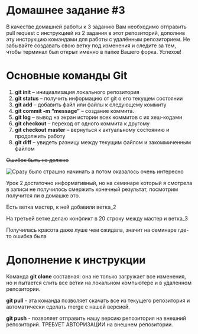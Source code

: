 # Домашнее задание #3

В качестве домашней работы к 3 заданию Вам необходимо отправить pull request с инструкцией из 2 задания в этот репозиторий, дополнив эту инструкцию командами для работы с удалённым репозиторием. Не забывайте создавать свою ветку под изменения и следите за тем, чтобы терминал был открыт именно в папке Вашего форка. Успехов!

# Основные команды Git #

1.  **git init** – инициализация локального репозитория
2. **git status** – получить информацию от git о его текущем состоянии
3. **git add** – добавить файл или файлы к следующему коммиту
4. **git commit -m “message”** – создание коммита.
5. **git log** – вывод на экран истории всех коммитов с их хеш-кодами
6. **git checkout** – переход от одного коммита к другому
7. **git checkout master** – вернуться к актуальному состоянию и продолжить работу
8. **git diff** – увидеть разницу между текущим файлом и закоммиченным файлом

~~Ошибок быть не должно~~

![Сразу было страшно начинать а потом оказалось очень интересно](https://myslide.ru/documents_7/fbc5a6c395223dc8c49b208bbcffcfec/img15.jpg)

Урок 2 достаточно информативный, но на семинаре который я смотрела в записи не получилось смержить конечный результат, посмотрим получится ли в домашке это.
 
Есть ветка мастер, к ней добавили ветка_2

На третьей ветке делаю конфликт в 20 строку между мастер и ветка_3

Получилась красота даже луше чем ожидала, значит на семинаре где-то ошибка была

# Дополнение к инструкции 

Команда **git clone** составная: она не только загружает все изменения, но и пытается слить все ветки на локальном компьютере и в удаленном репозитории.

**git pull** - эта команда позволяет скачать все из текущего репозитория и автоматически 
сделать merge с нашей версией.

**git push** - позволяет отправить нашу версию репозитория на внешний репозиторий. ТРЕБУЕТ АВТОРИЗАЦИИ на внешнем репозитории.